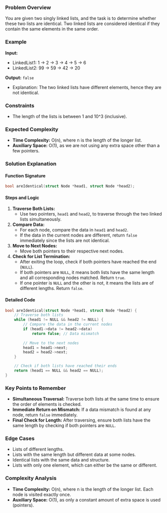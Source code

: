 
### Problem Overview
You are given two singly linked lists, and the task is to determine whether these two lists are identical. Two linked lists are considered identical if they contain the same elements in the same order.

### Example
**Input:**
- LinkedList1: 1 -> 2 -> 3 -> 4 -> 5 -> 6
- LinkedList2: 99 -> 59 -> 42 -> 20

**Output:** `false`
- Explanation: The two linked lists have different elements, hence they are not identical.

### Constraints
- The length of the lists is between 1 and 10^3 (inclusive).

### Expected Complexity
- **Time Complexity:** O(n), where n is the length of the longer list.
- **Auxiliary Space:** O(1), as we are not using any extra space other than a few pointers.

### Solution Explanation

#### Function Signature
```c
bool areIdentical(struct Node *head1, struct Node *head2);
```

#### Steps and Logic
1. **Traverse Both Lists:**
   - Use two pointers, `head1` and `head2`, to traverse through the two linked lists simultaneously.
2. **Compare Data:**
   - For each node, compare the data in `head1` and `head2`.
   - If the data in the current nodes are different, return `false` immediately since the lists are not identical.
3. **Move to Next Nodes:**
   - Move both pointers to their respective next nodes.
4. **Check for List Termination:**
   - After exiting the loop, check if both pointers have reached the end (`NULL`).
   - If both pointers are `NULL`, it means both lists have the same length and all corresponding nodes matched. Return `true`.
   - If one pointer is `NULL` and the other is not, it means the lists are of different lengths. Return `false`.

#### Detailed Code
```c
bool areIdentical(struct Node *head1, struct Node *head2) {
    // Traverse both lists
    while (head1 != NULL && head2 != NULL) {
        // Compare the data in the current nodes
        if (head1->data != head2->data)
            return false; // Data mismatch
        
        // Move to the next nodes
        head1 = head1->next;
        head2 = head2->next;
    }

    // Check if both lists have reached their ends
    return (head1 == NULL && head2 == NULL);
}
```

### Key Points to Remember
- **Simultaneous Traversal:** Traverse both lists at the same time to ensure the order of elements is checked.
- **Immediate Return on Mismatch:** If a data mismatch is found at any node, return `false` immediately.
- **Final Check for Length:** After traversing, ensure both lists have the same length by checking if both pointers are `NULL`.

### Edge Cases
- Lists of different lengths.
- Lists with the same length but different data at some nodes.
- Identical lists with the same data and structure.
- Lists with only one element, which can either be the same or different.

### Complexity Analysis
- **Time Complexity:** O(n), where n is the length of the longer list. Each node is visited exactly once.
- **Auxiliary Space:** O(1), as only a constant amount of extra space is used (pointers).

